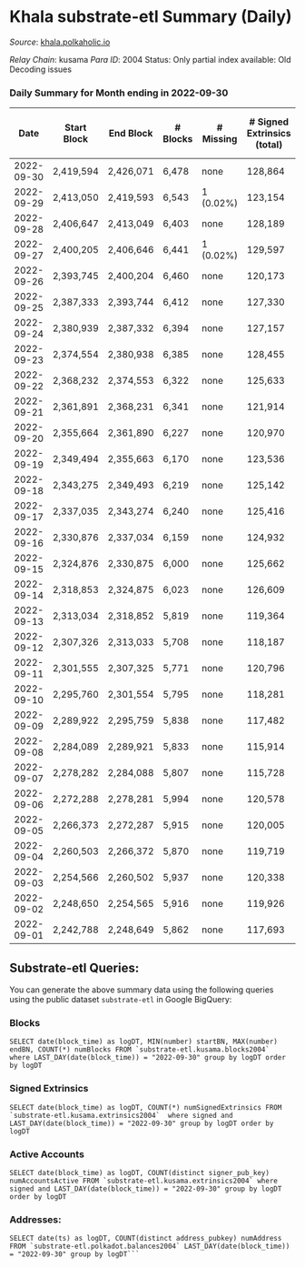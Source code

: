 # Khala substrate-etl Summary (Daily)

_Source_: [khala.polkaholic.io](https://khala.polkaholic.io)

*Relay Chain*: kusama
*Para ID*: 2004
Status: Only partial index available: Old Decoding issues


### Daily Summary for Month ending in 2022-09-30


| Date | Start Block | End Block | # Blocks | # Missing | # Signed Extrinsics (total) | # Active Accounts | # Addresses with Balances | # Events | # Transfers | # XCM Transfers In | # XCM Transfers Out |
| ---- | ----------- | --------- | -------- | --------- | --------------------------- | ----------------- | ------------------------- | -------- | ----------- | ------------------ | ------------------- |
| 2022-09-30 | 2,419,594 | 2,426,071 | 6,478 | none  | 128,864 | 1,850 | 17,683 | 1,713,465 | 3,085 ($539,539) | 12 ($632.89) |   |
| 2022-09-29 | 2,413,050 | 2,419,593 | 6,543 | 1 (0.02%) | 123,154 | 1,739 |  | 1,641,176 | 2,437 ($285,536) | 6 ($438.61) |   |
| 2022-09-28 | 2,406,647 | 2,413,049 | 6,403 | none  | 128,189 | 1,725 |  | 1,702,027 | 2,567 ($112,999) | 13 ($721.31) |   |
| 2022-09-27 | 2,400,205 | 2,406,646 | 6,441 | 1 (0.02%) | 129,597 | 1,707 |  | 1,718,954 | 2,483 ($162,722) | 14 ($1,182.92) | 16 ($1,708.29) |
| 2022-09-26 | 2,393,745 | 2,400,204 | 6,460 | none  | 120,173 | 1,771 |  | 1,593,265 | 2,265 ($162,014) | 29 ($623.18) | 30 ($757.86) |
| 2022-09-25 | 2,387,333 | 2,393,744 | 6,412 | none  | 127,330 | 1,645 |  | 1,688,842 | 2,463 ($530,733) | 6 ($270.78) | 11 ($734.10) |
| 2022-09-24 | 2,380,939 | 2,387,332 | 6,394 | none  | 127,157 | 1,647 |  | 1,678,872 | 2,251 ($83,017.61) | 8 ($328.51) | 7 ($316.63) |
| 2022-09-23 | 2,374,554 | 2,380,938 | 6,385 | none  | 128,455 | 1,708 |  | 1,706,762 | 2,461 ($156,752) | 11 ($882.05) | 16 ($1,238.58) |
| 2022-09-22 | 2,368,232 | 2,374,553 | 6,322 | none  | 125,633 | 1,706 |  | 1,667,843 | 2,459 ($115,315) | 8 ($640.01) | 14 ($7,849.52) |
| 2022-09-21 | 2,361,891 | 2,368,231 | 6,341 | none  | 121,914 | 1,704 |  | 1,618,478 | 2,415 ($77,584.52) | 6 ($160.55) | 14 ($1,457.84) |
| 2022-09-20 | 2,355,664 | 2,361,890 | 6,227 | none  | 120,970 | 1,736 |  | 1,606,007 | 2,473 ($269,625) | 9 ($449.86) | 15 ($655.33) |
| 2022-09-19 | 2,349,494 | 2,355,663 | 6,170 | none  | 123,536 | 1,751 | 17,532 | 1,650,582 | 2,920 ($235,411) | 9 ($1,271.57) | 13 ($1,402.11) |
| 2022-09-18 | 2,343,275 | 2,349,493 | 6,219 | none  | 125,142 | 1,685 | 17,503 | 1,665,561 | 2,403 ($111,674) | 7 ($2,877.57) | 6 ($368.54) |
| 2022-09-17 | 2,337,035 | 2,343,274 | 6,240 | none  | 125,416 | 1,694 | 17,484 | 1,669,531 | 2,240 ($70,914.86) | 4 ($1,011.88) | 2 ($228.10) |
| 2022-09-16 | 2,330,876 | 2,337,034 | 6,159 | none  | 124,932 | 1,661 | 17,465 | 1,661,817 | 2,598 ($120,544) | 2 ($227.40) | 2 ($144.17) |
| 2022-09-15 | 2,324,876 | 2,330,875 | 6,000 | none  | 125,662 | 1,706 | 17,452 | 1,672,400 | 2,684 ($459,920) | 4 ($1,188.27) | 7 ($1,004.29) |
| 2022-09-14 | 2,318,853 | 2,324,875 | 6,023 | none  | 126,609 | 1,666 | 17,432 | 1,676,595 | 2,474 ($98,045.71) | 2 ($180.59) | 5 ($231.77) |
| 2022-09-13 | 2,313,034 | 2,318,852 | 5,819 | none  | 119,364 | 1,698 | 17,421 | 1,574,372 | 2,571 ($252,697) | 1 ($0.39) | 4 ($289.62) |
| 2022-09-12 | 2,307,326 | 2,313,033 | 5,708 | none  | 118,187 | 1,690 | 17,402 | 1,575,588 | 2,498 ($222,893) | 4 ($859.65) | 7 ($1,054.76) |
| 2022-09-11 | 2,301,555 | 2,307,325 | 5,771 | none  | 120,796 | 1,678 |  | 1,601,553 | 2,247 ($171,057) | 6 ($525.08) | 6 ($259.77) |
| 2022-09-10 | 2,295,760 | 2,301,554 | 5,795 | none  | 118,281 | 1,664 |  | 1,571,652 | 2,355 ($209,454) | 5 ($53.15) | 8 ($1,222.40) |
| 2022-09-09 | 2,289,922 | 2,295,759 | 5,838 | none  | 117,482 | 1,710 |  | 1,559,702 | 2,252 ($165,428) | 7 ($203.47) | 6 ($354.16) |
| 2022-09-08 | 2,284,089 | 2,289,921 | 5,833 | none  | 115,914 | 1,698 | 17,358 | 1,536,021 | 2,243 ($859,084) | 4 ($1,135.31) | 5 ($1,068.72) |
| 2022-09-07 | 2,278,282 | 2,284,088 | 5,807 | none  | 115,728 | 1,592 | 17,342 | 1,524,970 | 2,066 ($273,020) | 6 ($305.86) | 8 ($473.29) |
| 2022-09-06 | 2,272,288 | 2,278,281 | 5,994 | none  | 120,578 | 1,646 | 17,325 | 1,591,684 | 2,464 ($316,915) | 1 ($179.72) | 5 ($387.51) |
| 2022-09-05 | 2,266,373 | 2,272,287 | 5,915 | none  | 120,005 | 1,778 | 17,319 | 1,576,821 | 2,549 ($514,269) | 5 ($836.37) | 7 ($672.46) |
| 2022-09-04 | 2,260,503 | 2,266,372 | 5,870 | none  | 119,719 | 1,642 | 17,302 | 1,589,769 | 1,960 ($131,570) | 1 ($184.73) | 4 ($180.17) |
| 2022-09-03 | 2,254,566 | 2,260,502 | 5,937 | none  | 120,338 | 1,602 | 17,294 | 1,600,123 | 1,871 ($106,551) | 2 ($216.35) | 4 ($139.85) |
| 2022-09-02 | 2,248,650 | 2,254,565 | 5,916 | none  | 119,926 | 1,698 | 17,285 | 1,595,605 | 2,265 ($216,474) | 9 ($339.17) | 14 ($189.51) |
| 2022-09-01 | 2,242,788 | 2,248,649 | 5,862 | none  | 117,693 | 1,761 | 17,279 | 1,566,440 | 2,642 ($745,699) | 5 ($258.24) | 9 ($437.68) |

## Substrate-etl Queries:
You can generate the above summary data using the following queries using the public dataset `substrate-etl` in Google BigQuery:


### Blocks
```
SELECT date(block_time) as logDT, MIN(number) startBN, MAX(number) endBN, COUNT(*) numBlocks FROM `substrate-etl.kusama.blocks2004`  where LAST_DAY(date(block_time)) = "2022-09-30" group by logDT order by logDT
```


### Signed Extrinsics
```
SELECT date(block_time) as logDT, COUNT(*) numSignedExtrinsics FROM `substrate-etl.kusama.extrinsics2004`  where signed and LAST_DAY(date(block_time)) = "2022-09-30" group by logDT order by logDT
```


### Active Accounts
```
SELECT date(block_time) as logDT, COUNT(distinct signer_pub_key) numAccountsActive FROM `substrate-etl.kusama.extrinsics2004` where signed and LAST_DAY(date(block_time)) = "2022-09-30" group by logDT order by logDT
```


### Addresses:
```
SELECT date(ts) as logDT, COUNT(distinct address_pubkey) numAddress FROM `substrate-etl.polkadot.balances2004` LAST_DAY(date(block_time)) = "2022-09-30" group by logDT```

